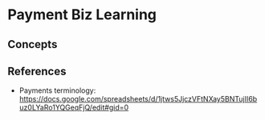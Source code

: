 # Payment Biz Learning

## Concepts


## References
- Payments terminology: https://docs.google.com/spreadsheets/d/1jtws5JjczVFtNXay5BNTujII6buz0LYaRo1YQGeqFjQ/edit#gid=0
